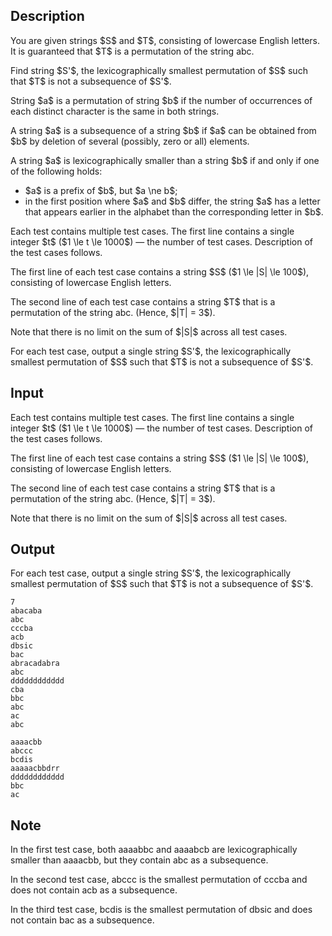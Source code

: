 ## Description

<div><p>You are given strings $S$ and $T$, consisting of lowercase English letters. It is guaranteed that $T$ is a permutation of the string <span class="tex-font-style-tt">abc</span>. </p><p>Find string $S'$, the <span class="tex-font-style-bf">lexicographically smallest</span> permutation of $S$ such that $T$ is <span class="tex-font-style-bf">not</span> a subsequence of $S'$.</p><p>String $a$ is a <span class="tex-font-style-it">permutation</span> of string $b$ if the number of occurrences of each distinct character is the same in both strings.</p><p>A string $a$ is a <span class="tex-font-style-it">subsequence</span> of a string $b$ if $a$ can be obtained from $b$ by deletion of several (possibly, zero or all) elements.</p><p>A string $a$ is <span class="tex-font-style-it">lexicographically smaller</span> than a string $b$ if and only if one of the following holds:</p><ul><li> $a$ is a prefix of $b$, but $a \ne b$;</li><li> in the first position where $a$ and $b$ differ, the string $a$ has a letter that appears earlier in the alphabet than the corresponding letter in $b$.</li></ul></div><div class="input-specification"><p>Each test contains multiple test cases. The first line contains a single integer $t$ ($1 \le t \le 1000$)&nbsp;— the number of test cases. Description of the test cases follows.</p><p>The first line of each test case contains a string $S$ ($1 \le |S| \le 100$), consisting of lowercase English letters.</p><p>The second line of each test case contains a string $T$ that is a permutation of the string <span class="tex-font-style-tt">abc</span>. (Hence, $|T| = 3$).</p><p>Note that there is no limit on the sum of $|S|$ across all test cases.</p></div><div class="output-specification"><p>For each test case, output a single string $S'$, the lexicographically smallest permutation of $S$ such that $T$ is not a subsequence of $S'$.</p></div>

## Input

<p>Each test contains multiple test cases. The first line contains a single integer $t$ ($1 \le t \le 1000$)&nbsp;— the number of test cases. Description of the test cases follows.</p><p>The first line of each test case contains a string $S$ ($1 \le |S| \le 100$), consisting of lowercase English letters.</p><p>The second line of each test case contains a string $T$ that is a permutation of the string <span class="tex-font-style-tt">abc</span>. (Hence, $|T| = 3$).</p><p>Note that there is no limit on the sum of $|S|$ across all test cases.</p>

## Output

<p>For each test case, output a single string $S'$, the lexicographically smallest permutation of $S$ such that $T$ is not a subsequence of $S'$.</p>





```input1
7
abacaba
abc
cccba
acb
dbsic
bac
abracadabra
abc
dddddddddddd
cba
bbc
abc
ac
abc
```




```output1
aaaacbb
abccc
bcdis
aaaaacbbdrr
dddddddddddd
bbc
ac
```



## Note

<p>In the first test case, both <span class="tex-font-style-tt">aaaabbc</span> and <span class="tex-font-style-tt">aaaabcb</span> are lexicographically smaller than <span class="tex-font-style-tt">aaaacbb</span>, but they contain <span class="tex-font-style-tt">abc</span> as a subsequence.</p><p>In the second test case, <span class="tex-font-style-tt">abccc</span> is the smallest permutation of <span class="tex-font-style-tt">cccba</span> and does not contain <span class="tex-font-style-tt">acb</span> as a subsequence.</p><p>In the third test case, <span class="tex-font-style-tt">bcdis</span> is the smallest permutation of <span class="tex-font-style-tt">dbsic</span> and does not contain <span class="tex-font-style-tt">bac</span> as a subsequence.</p>

